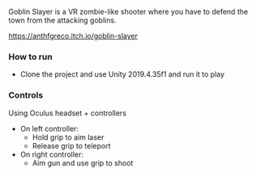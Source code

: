 Goblin Slayer is a VR zombie-like shooter where you have to defend the town from the attacking goblins.

https://anthfgreco.itch.io/goblin-slayer

### How to run
- Clone the project and use Unity 2019.4.35f1 and run it to play

### Controls
Using Oculus headset + controllers

- On left controller:
	- Hold grip to aim laser
	- Release grip to teleport
- On right controller:
	- Aim gun and use grip to shoot
